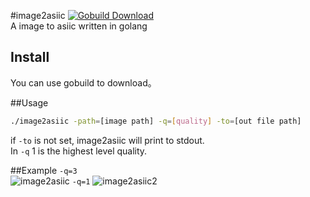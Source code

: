 #image2asiic
[![Gobuild Download](http://gobuild.io/badge/github.com/Alienero/image2asiic/downloads.svg)](http://gobuild.io/github.com/Alienero/image2asiic)                    
A image to asiic written in golang

## Install
You can use gobuild to download。

##Usage
```sh
./image2asiic -path=[image path] -q=[quality] -to=[out file path]
```
if `-to` is not set, image2asiic will print to stdout.        
In `-q` 1 is the highest level quality.

##Example
`-q=3`           
![image2asiic](https://raw.githubusercontent.com/Alienero/image2asiic/master/example/ex.png "image2asiic")
`-q=1`
![image2asiic2](https://raw.githubusercontent.com/Alienero/image2asiic/master/example/ex2.png "image2asiic2")
